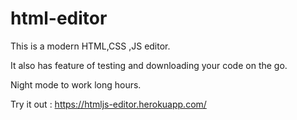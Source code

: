 # html-editor

This is a modern HTML,CSS ,JS editor.

It also has feature of testing and downloading your code on the go.

Night mode to work long hours.

Try it out : https://htmljs-editor.herokuapp.com/ 
